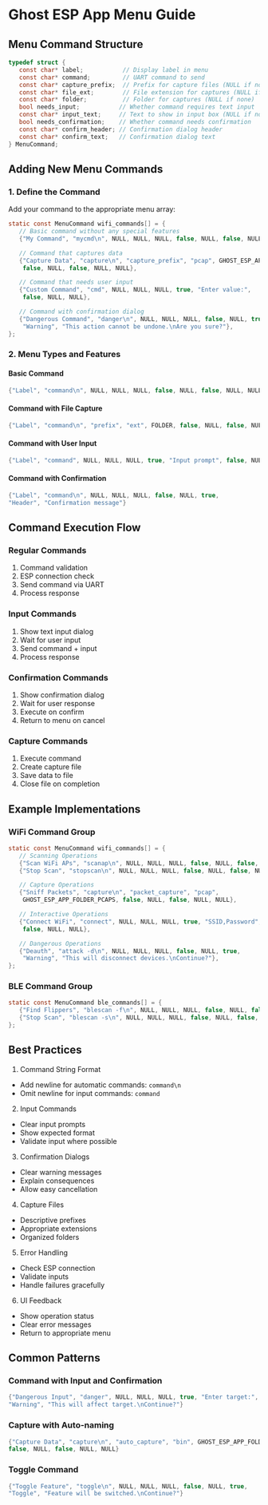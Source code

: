 # Ghost ESP App Menu Guide

## Menu Command Structure
```c
typedef struct {
   const char* label;           // Display label in menu 
   const char* command;         // UART command to send
   const char* capture_prefix;  // Prefix for capture files (NULL if none)
   const char* file_ext;        // File extension for captures (NULL if none)
   const char* folder;          // Folder for captures (NULL if none)
   bool needs_input;           // Whether command requires text input
   const char* input_text;     // Text to show in input box (NULL if none)
   bool needs_confirmation;    // Whether command needs confirmation
   const char* confirm_header; // Confirmation dialog header
   const char* confirm_text;   // Confirmation dialog text
} MenuCommand;
```

## Adding New Menu Commands

### 1. Define the Command
Add your command to the appropriate menu array:
```c
static const MenuCommand wifi_commands[] = {
   // Basic command without any special features
   {"My Command", "mycmd\n", NULL, NULL, NULL, false, NULL, false, NULL, NULL},

   // Command that captures data
   {"Capture Data", "capture\n", "capture_prefix", "pcap", GHOST_ESP_APP_FOLDER_PCAPS, 
    false, NULL, false, NULL, NULL},

   // Command that needs user input
   {"Custom Command", "cmd", NULL, NULL, NULL, true, "Enter value:", 
    false, NULL, NULL},

   // Command with confirmation dialog
   {"Dangerous Command", "danger\n", NULL, NULL, NULL, false, NULL, true,
    "Warning", "This action cannot be undone.\nAre you sure?"},
};
```

### 2. Menu Types and Features

#### Basic Command
```c
{"Label", "command\n", NULL, NULL, NULL, false, NULL, false, NULL, NULL}
```

#### Command with File Capture
```c
{"Label", "command\n", "prefix", "ext", FOLDER, false, NULL, false, NULL, NULL}
```

#### Command with User Input
```c
{"Label", "command", NULL, NULL, NULL, true, "Input prompt", false, NULL, NULL}
```

#### Command with Confirmation
```c
{"Label", "command\n", NULL, NULL, NULL, false, NULL, true,
"Header", "Confirmation message"}
```

## Command Execution Flow

### Regular Commands
1. Command validation
2. ESP connection check
3. Send command via UART
4. Process response

### Input Commands
1. Show text input dialog
2. Wait for user input
3. Send command + input
4. Process response

### Confirmation Commands
1. Show confirmation dialog
2. Wait for user response
3. Execute on confirm
4. Return to menu on cancel

### Capture Commands
1. Execute command
2. Create capture file
3. Save data to file
4. Close file on completion

## Example Implementations

### WiFi Command Group
```c
static const MenuCommand wifi_commands[] = {
   // Scanning Operations
   {"Scan WiFi APs", "scanap\n", NULL, NULL, NULL, false, NULL, false, NULL, NULL},
   {"Stop Scan", "stopscan\n", NULL, NULL, NULL, false, NULL, false, NULL, NULL},

   // Capture Operations
   {"Sniff Packets", "capture\n", "packet_capture", "pcap", 
    GHOST_ESP_APP_FOLDER_PCAPS, false, NULL, false, NULL, NULL},

   // Interactive Operations
   {"Connect WiFi", "connect", NULL, NULL, NULL, true, "SSID,Password", 
    false, NULL, NULL},

   // Dangerous Operations
   {"Deauth", "attack -d\n", NULL, NULL, NULL, false, NULL, true,
    "Warning", "This will disconnect devices.\nContinue?"},
};
```

### BLE Command Group
```c
static const MenuCommand ble_commands[] = {
   {"Find Flippers", "blescan -f\n", NULL, NULL, NULL, false, NULL, false, NULL, NULL},
   {"Stop Scan", "blescan -s\n", NULL, NULL, NULL, false, NULL, false, NULL, NULL},
};
```

## Best Practices

1. Command String Format
  - Add newline for automatic commands: `command\n`
  - Omit newline for input commands: `command`

2. Input Commands
  - Clear input prompts
  - Show expected format
  - Validate input where possible

3. Confirmation Dialogs
  - Clear warning messages
  - Explain consequences
  - Allow easy cancellation

4. Capture Files
  - Descriptive prefixes
  - Appropriate extensions
  - Organized folders

5. Error Handling
  - Check ESP connection
  - Validate inputs
  - Handle failures gracefully

6. UI Feedback
  - Show operation status
  - Clear error messages
  - Return to appropriate menu

## Common Patterns

### Command with Input and Confirmation
```c
{"Dangerous Input", "danger", NULL, NULL, NULL, true, "Enter target:", true,
"Warning", "This will affect target.\nContinue?"}
```

### Capture with Auto-naming
```c
{"Capture Data", "capture\n", "auto_capture", "bin", GHOST_ESP_APP_FOLDER_PCAPS,
false, NULL, false, NULL, NULL}
```

### Toggle Command
```c
{"Toggle Feature", "toggle\n", NULL, NULL, NULL, false, NULL, true,
"Toggle", "Feature will be switched.\nContinue?"}
```
